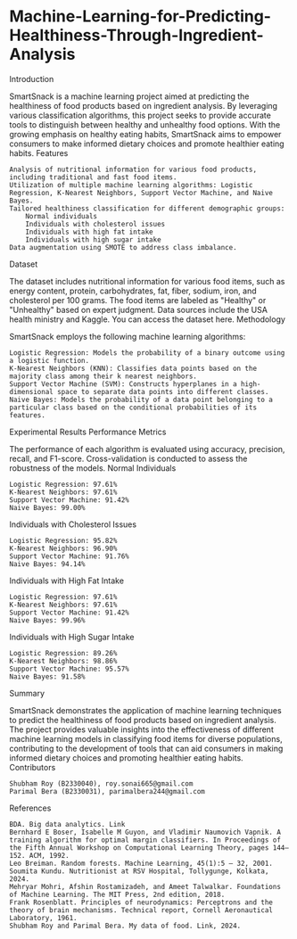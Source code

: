 



# Machine-Learning-for-Predicting-Healthiness-Through-Ingredient-Analysis

Introduction

SmartSnack is a machine learning project aimed at predicting the healthiness of food products based on ingredient analysis. By leveraging various classification algorithms, this project seeks to provide accurate tools to distinguish between healthy and unhealthy food options. With the growing emphasis on healthy eating habits, SmartSnack aims to empower consumers to make informed dietary choices and promote healthier eating habits.
Features

    Analysis of nutritional information for various food products, including traditional and fast food items.
    Utilization of multiple machine learning algorithms: Logistic Regression, K-Nearest Neighbors, Support Vector Machine, and Naive Bayes.
    Tailored healthiness classification for different demographic groups:
        Normal individuals
        Individuals with cholesterol issues
        Individuals with high fat intake
        Individuals with high sugar intake
    Data augmentation using SMOTE to address class imbalance.

Dataset

The dataset includes nutritional information for various food items, such as energy content, protein, carbohydrates, fat, fiber, sodium, iron, and cholesterol per 100 grams. The food items are labeled as "Healthy" or "Unhealthy" based on expert judgment. Data sources include the USA health ministry and Kaggle. You can access the dataset here.
Methodology

SmartSnack employs the following machine learning algorithms:

    Logistic Regression: Models the probability of a binary outcome using a logistic function.
    K-Nearest Neighbors (KNN): Classifies data points based on the majority class among their k nearest neighbors.
    Support Vector Machine (SVM): Constructs hyperplanes in a high-dimensional space to separate data points into different classes.
    Naive Bayes: Models the probability of a data point belonging to a particular class based on the conditional probabilities of its features.

Experimental Results
Performance Metrics

The performance of each algorithm is evaluated using accuracy, precision, recall, and F1-score. Cross-validation is conducted to assess the robustness of the models.
Normal Individuals

    Logistic Regression: 97.61%
    K-Nearest Neighbors: 97.61%
    Support Vector Machine: 91.42%
    Naive Bayes: 99.00%

Individuals with Cholesterol Issues

    Logistic Regression: 95.82%
    K-Nearest Neighbors: 96.90%
    Support Vector Machine: 91.76%
    Naive Bayes: 94.14%

Individuals with High Fat Intake

    Logistic Regression: 97.61%
    K-Nearest Neighbors: 97.61%
    Support Vector Machine: 91.42%
    Naive Bayes: 99.96%

Individuals with High Sugar Intake

    Logistic Regression: 89.26%
    K-Nearest Neighbors: 98.86%
    Support Vector Machine: 95.57%
    Naive Bayes: 91.58%

Summary

SmartSnack demonstrates the application of machine learning techniques to predict the healthiness of food products based on ingredient analysis. The project provides valuable insights into the effectiveness of different machine learning models in classifying food items for diverse populations, contributing to the development of tools that can aid consumers in making informed dietary choices and promoting healthier eating habits.
Contributors

    Shubham Roy (B2330040), roy.sonai665@gmail.com
    Parimal Bera (B2330031), parimalbera244@gmail.com

References

    BDA. Big data analytics. Link
    Bernhard E Boser, Isabelle M Guyon, and Vladimir Naumovich Vapnik. A training algorithm for optimal margin classifiers. In Proceedings of the Fifth Annual Workshop on Computational Learning Theory, pages 144–152. ACM, 1992.
    Leo Breiman. Random forests. Machine Learning, 45(1):5 – 32, 2001.
    Soumita Kundu. Nutritionist at RSV Hospital, Tollygunge, Kolkata, 2024.
    Mehryar Mohri, Afshin Rostamizadeh, and Ameet Talwalkar. Foundations of Machine Learning. The MIT Press, 2nd edition, 2018.
    Frank Rosenblatt. Principles of neurodynamics: Perceptrons and the theory of brain mechanisms. Technical report, Cornell Aeronautical Laboratory, 1961.
    Shubham Roy and Parimal Bera. My data of food. Link, 2024.
